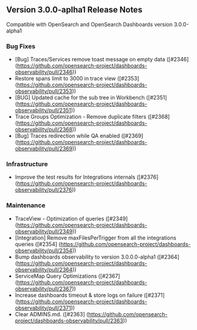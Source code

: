 ## Version 3.0.0-aplha1 Release Notes

Compatible with OpenSearch and OpenSearch Dashboards version 3.0.0-alpha1

### Bug Fixes
- [Bug] Traces/Services remove toast message on empty data ([#2346] (https://github.com/opensearch-project/dashboards-observability/pull/2346))
- Restore spans limit to 3000 in trace view ([#2353] (https://github.com/opensearch-project/dashboards-observability/pull/2353))
- [BUG] Updated cache for the sub tree in Workbench ([#2351] (https://github.com/opensearch-project/dashboards-observability/pull/2351))
- Trace Groups Optimization - Remove duplicate filters ([#2368] (https://github.com/opensearch-project/dashboards-observability/pull/2368))
- [Bug] Traces redirection while QA enabled ([#2369] (https://github.com/opensearch-project/dashboards-observability/pull/2369))

### Infrastructure
- Improve the test results for Integrations internals ([#2376] (https://github.com/opensearch-project/dashboards-observability/pull/2376))

### Maintenance
- TraceView - Optimization of queries ([#2349] (https://github.com/opensearch-project/dashboards-observability/pull/2349))
- [Integration] Remove maxFilesPerTrigger from all the integrations queries ([#2354] (https://github.com/opensearch-project/dashboards-observability/pull/2354))
- Bump dashboards observability to version 3.0.0.0-alpha1 ([#2364] (https://github.com/opensearch-project/dashboards-observability/pull/2364))
- ServiceMap Query Optimizations ([#2367] (https://github.com/opensearch-project/dashboards-observability/pull/2367))
- Increase dashboards timeout & store logs on failure ([#2371] (https://github.com/opensearch-project/dashboards-observability/pull/2371))
- Clear ADMINS.md. ([#2363] (https://github.com/opensearch-project/dashboards-observability/pull/2363))